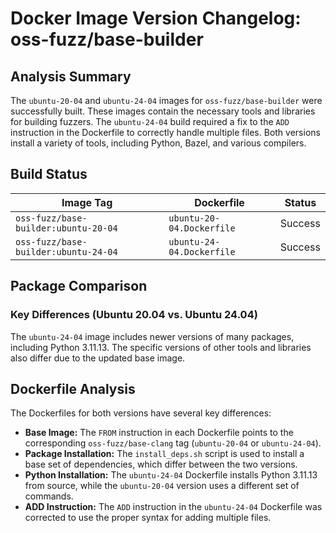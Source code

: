 # Docker Image Version Changelog: oss-fuzz/base-builder

## Analysis Summary

The `ubuntu-20-04` and `ubuntu-24-04` images for `oss-fuzz/base-builder` were successfully built. These images contain the necessary tools and libraries for building fuzzers. The `ubuntu-24-04` build required a fix to the `ADD` instruction in the Dockerfile to correctly handle multiple files. Both versions install a variety of tools, including Python, Bazel, and various compilers.

## Build Status

| Image Tag | Dockerfile | Status |
| --- | --- | --- |
| `oss-fuzz/base-builder:ubuntu-20-04` | `ubuntu-20-04.Dockerfile` | Success |
| `oss-fuzz/base-builder:ubuntu-24-04` | `ubuntu-24-04.Dockerfile` | Success |

## Package Comparison

### Key Differences (Ubuntu 20.04 vs. Ubuntu 24.04)

The `ubuntu-24-04` image includes newer versions of many packages, including Python 3.11.13. The specific versions of other tools and libraries also differ due to the updated base image.

## Dockerfile Analysis

The Dockerfiles for both versions have several key differences:

*   **Base Image:** The `FROM` instruction in each Dockerfile points to the corresponding `oss-fuzz/base-clang` tag (`ubuntu-20-04` or `ubuntu-24-04`).
*   **Package Installation:** The `install_deps.sh` script is used to install a base set of dependencies, which differ between the two versions.
*   **Python Installation:** The `ubuntu-24-04` Dockerfile installs Python 3.11.13 from source, while the `ubuntu-20-04` version uses a different set of commands.
*   **ADD Instruction:** The `ADD` instruction in the `ubuntu-24-04` Dockerfile was corrected to use the proper syntax for adding multiple files.
